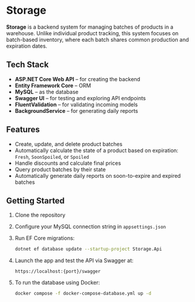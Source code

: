 # Storage

**Storage** is a backend system for managing batches of products in a warehouse. Unlike individual product tracking, this system focuses on batch-based inventory, where each batch shares common production and expiration dates.

## Tech Stack

- **ASP.NET Core Web API** – for creating the backend
- **Entity Framework Core** – ORM
- **MySQL** – as the database
- **Swagger UI** – for testing and exploring API endpoints
- **FluentValidation** – for validating incoming models
- **BackgroundService** – for generating daily reports

## Features

- Create, update, and delete product batches
- Automatically calculate the state of a product based on expiration: `Fresh`, `SoonSpoiled`, or `Spoiled`
- Handle discounts and calculate final prices
- Query product batches by their state
- Automatically generate daily reports on soon-to-expire and expired batches

## Getting Started

1. Clone the repository
2. Configure your MySQL connection string in `appsettings.json`
3. Run EF Core migrations:

    ```bash
    dotnet ef database update --startup-project Storage.Api
    ```

4. Launch the app and test the API via Swagger at:

    ```
    https://localhost:{port}/swagger
    ```

5. To run the database using Docker:

    ```bash
    docker compose -f docker-compose-database.yml up -d
    ```